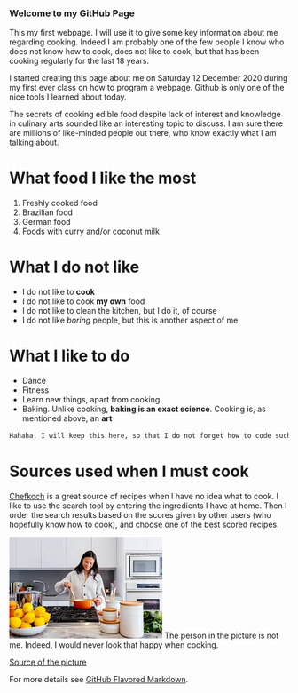 
### Welcome to my GitHub Page

This my  first webpage. I will use it to give some key information about me regarding cooking. Indeed I am probably one of the few people I know who does not know how to cook, does not like to cook, but that has been cooking regularly for the last 18 years.   

I started creating this page about me on Saturday 12 December 2020 during my first ever class on how to program a webpage. Github is only one of the nice tools I learned about today.

The secrets of cooking edible food despite lack of interest and knowledge in culinary arts sounded like an interesting topic to discuss. I am sure there are millions of like-minded people out there, who know exactly what I am talking about.   

# What food I like the most
1. Freshly cooked food
2. Brazilian food
3. German food
4. Foods with curry and/or coconut milk

# What I do not like
- I do not like to **cook** 
- I do not like to cook **my own** food
- I do not like to clean the kitchen, but I do it, of course
- I do not like _boring_ people, but this is another aspect of me

# What I like to do
- Dance
- Fitness
- Learn new things, apart from cooking
- Baking. Unlike cooking, **baking is an exact science**. Cooking is, as mentioned above, an **art**

```markdown
Hahaha, I will keep this here, so that I do not forget how to code such a framed text. I will get there some day.  
```
# Sources used when I must cook
[Chefkoch](https://www.chefkoch.de/) is a great source of recipes when I have no idea what to cook. I like to use the search tool by entering the ingredients I have at home. Then I order the search results based on the scores given by other users (who hopefully know how to cook), and choose one of the best scored recipes.   

![Image](cook.jpg)   The person in the picture is not me. Indeed, I would never look that happy when cooking. 

[Source of the picture](https://www.google.com/url?sa=i&url=https%3A%2F%2Fwww.lark.com%2Fblog%2Ffive-reasons-why-you-can-beat-the-excuses-and-cook%2F&psig=AOvVaw27CsK4y8u-dkgSLJFc0l0Q&ust=1607882504735000&source=images&cd=vfe&ved=2ahUKEwiz2Madg8ntAhUS4aQKHQSDCqsQr4kDegUIARDXAQ)



For more details see [GitHub Flavored Markdown](https://guides.github.com/features/mastering-markdown/).


